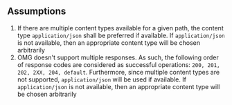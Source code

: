 ## Assumptions
1. If there are multiple content types available for a given path, the content type
   `application/json` shall be preferred if available. If `application/json` is not
   available, then an appropriate content type will be chosen arbitrarily
2. OMG doesn't support multiple responses. As such, the following order of response
   codes are considered as successful operations: `200, 201, 202, 2XX, 204, default`.
   Furthermore, since multiple content types are not supported, `application/json`
   will be used if available. If `application/json` is not available, then an
   appropriate content type will be chosen arbitrarily